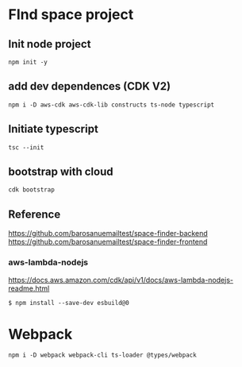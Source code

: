 # FInd space project

## Init node project
```
npm init -y
```
## add dev dependences (CDK V2)
```
npm i -D aws-cdk aws-cdk-lib constructs ts-node typescript
```
## Initiate typescript
```
tsc --init
```

## bootstrap with cloud
```
cdk bootstrap
```


## Reference
https://github.com/barosanuemailtest/space-finder-backend
https://github.com/barosanuemailtest/space-finder-frontend


### aws-lambda-nodejs
https://docs.aws.amazon.com/cdk/api/v1/docs/aws-lambda-nodejs-readme.html

```
$ npm install --save-dev esbuild@0
```


# Webpack 
```
npm i -D webpack webpack-cli ts-loader @types/webpack
```
